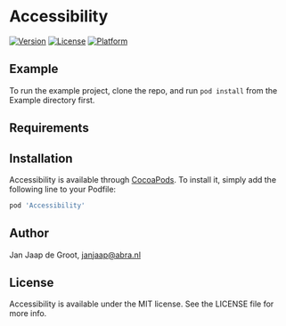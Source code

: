 # Accessibility

[![Version](https://img.shields.io/cocoapods/v/Accessibility.svg?style=flat)](https://cocoapods.org/pods/Accessibility)
[![License](https://img.shields.io/cocoapods/l/Accessibility.svg?style=flat)](https://cocoapods.org/pods/Accessibility)
[![Platform](https://img.shields.io/cocoapods/p/Accessibility.svg?style=flat)](https://cocoapods.org/pods/Accessibility)

## Example

To run the example project, clone the repo, and run `pod install` from the Example directory first.

## Requirements

## Installation

Accessibility is available through [CocoaPods](https://cocoapods.org). To install
it, simply add the following line to your Podfile:

```ruby
pod 'Accessibility'
```

## Author

Jan Jaap de Groot, janjaap@abra.nl

## License

Accessibility is available under the MIT license. See the LICENSE file for more info.
